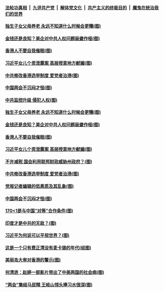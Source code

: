 

####  [法轮功真相](../../../../basic/blob/master/README.md?t=03131331) &nbsp;|&nbsp; [九评共产党](../../../../9ping.md/blob/master/README.md?t=03131331) &nbsp;|&nbsp; [解体党文化](../../../../jtdwh.md/blob/master/README.md?t=03131331)  &nbsp;|&nbsp; [共产主义的终极目的](../../../../gczydzjmd.md/blob/master/README.md?t=03131331) &nbsp;|&nbsp; [魔鬼在统治我们的世界](../../../../mgztzwmdsj.md/blob/master/README.md?t=03131331) 

#### [独生子女父母养老 永远不知道什么时候会更糟(图)](../pages/p4/965045.md?t=03131331) 

#### [金钱还是良知？美企对中共人权问题装聋作哑(图)](../pages/p4/965386.md?t=03131331) 

#### [香港人不要自我催眠(图)](../pages/p4/965383.md?t=03131331) 

#### [习近平女儿个资泄露案 高层授意地方献媚(图)](../pages/p4/965382.md?t=03131331) 

#### [中共修改香港选举制度 爱党者治港(图)](../pages/p4/965384.md?t=03131331) 

#### [中国两会不沉闷才怪(图)](../pages/p4/965285.md?t=03131331) 

#### [中共监控升级 侵犯人权(图)](../pages/p4/965403.md?t=03131331) 

#### [独生子女父母养老 永远不知道什么时候会更糟(图)](../pages/p4/965045.md?t=03131331) 

#### [金钱还是良知？美企对中共人权问题装聋作哑(图)](../pages/p4/965386.md?t=03131331) 

#### [香港人不要自我催眠(图)](../pages/p4/965383.md?t=03131331) 

#### [习近平女儿个资泄露案 高层授意地方献媚(图)](../pages/p4/965382.md?t=03131331) 

#### [不许减税 国会利用联邦财政威胁州政府？(图)](../pages/p4/965380.md?t=03131331) 

#### [中共修改香港选举制度 爱党者治港(图)](../pages/p4/965384.md?t=03131331) 

#### [党报记者编辑的低素质及其乱象(图)](../pages/p4/965316.md?t=03131331) 


#### [中国两会不沉闷才怪(图)](../pages/p4/965285.md?t=03131331) 

#### [170&lt;1是与中国“对等”合作条件(图)](../pages/p4/965263.md?t=03131331) 

#### [印度才是中共的天敌？(图)](../pages/p4/965267.md?t=03131331) 

#### [习近平为何说可以平视世界？(图)](../pages/p4/965269.md?t=03131331) 

#### [这是一个只有费正清没有麦卡锡的年代(组图)](../pages/p4/965272.md?t=03131331) 




#### [美丽岛大审对香港的警示(图)](../pages/p4/965190.md?t=03131331) 

#### [何清涟：赵婷一部影片带出了中美两国的社会病(图)](../pages/p4/965186.md?t=03131331) 

#### [“两会”集结马屁精 王岐山领头捧习水很深(图)](../pages/p4/965181.md?t=03131331) 

